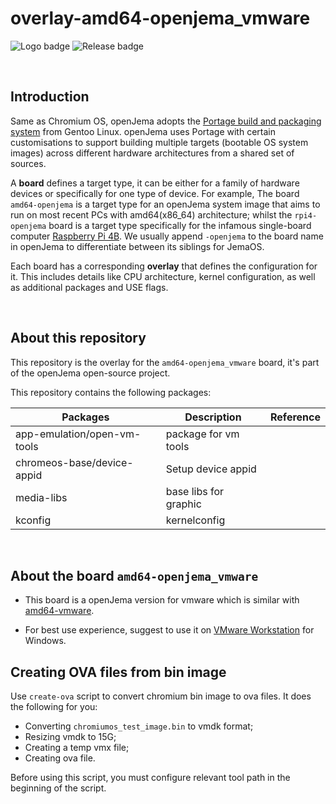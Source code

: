 # overlay-amd64-openjema_vmware

![Logo badge](https://img.shields.io/endpoint?url=https%3A%2F%2Fopenfyde-badge-wivuxrq8xzvh.runkit.sh%2F) ![Release badge](https://img.shields.io/github/v/release/openFyde/overlay-amd64-openfyde_vmware?label=latest%20release%20image)


<br>

## Introduction
Same as Chromium OS, openJema adopts the [Portage build and packaging system](https://wiki.gentoo.org/wiki/Portage) from Gentoo Linux. openJema uses Portage with certain customisations to support building multiple targets (bootable OS system images) across different hardware architectures from a shared set of sources.

A **board** defines a target type, it can be either for a family of hardware devices or specifically for one type of device. For example, The board `amd64-openjema` is a target type for an openJema system image that aims to run on most recent PCs with amd64(x86_64) architecture; whilst the `rpi4-openjema` board is a target type specifically for the infamous single-board computer [Raspberry Pi 4B](https://www.raspberrypi.com/products/raspberry-pi-4-model-b/). We usually append `-openjema` to the board name in openJema to differentiate between its siblings for JemaOS.

Each board has a corresponding **overlay** that defines the configuration for it. This includes details like CPU architecture, kernel configuration, as well as additional packages and USE flags.

<br>

## About this repository
This repository is the overlay for the `amd64-openjema_vmware` board, it's part of the openJema open-source project.

This repository contains the following packages:


| Packages                    | Description             | Reference |
|-----------------------------|-------------------------|-----------|
| app-emulation/open-vm-tools | package for vm tools	|           |
| chromeos-base/device-appid  | Setup device appid 	|           |
| media-libs		      | base libs for graphic	|           |
| kconfig 		      | kernelconfig  		|           |
<br>

## About the board `amd64-openjema_vmware`
 - This board is a openJema version for vmware which is similar with [amd64-vmware](https://jemakey.com/release/15.0/amd64-vmware).

 - For best use experience, suggest to use it on [VMware Workstation](https://www.vmware.com/products/workstation-pro.html) for Windows.

## Creating OVA files from bin image
Use `create-ova` script to convert chromium bin image to ova files. It does the following for you:
* Converting `chromiumos_test_image.bin` to vmdk format;
* Resizing vmdk to 15G;
* Creating a temp vmx file;
* Creating ova file.

Before using this script, you must configure relevant tool path in the beginning of the script.
